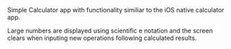 Simple Calculator app with functionality similiar to the iOS native calculator app. 

Large numbers are displayed using scientific e notation and the screen clears when inputing new operations following calculated results.
